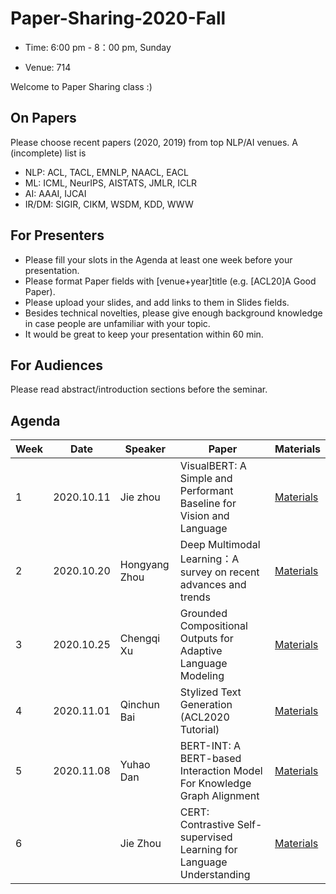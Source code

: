 # Paper-Sharing-2020-Fall

- Time: 6:00 pm - 8：00 pm, Sunday

- Venue: 714

Welcome to Paper Sharing class :)

## On Papers
Please choose recent papers (2020, 2019) from top NLP/AI venues. A (incomplete) list is

- NLP: ACL, TACL, EMNLP, NAACL, EACL
- ML: ICML, NeurIPS, AISTATS, JMLR, ICLR
- AI: AAAI, IJCAI
- IR/DM: SIGIR, CIKM, WSDM, KDD, WWW


## For Presenters
- Please fill your slots in the Agenda at least one week before your presentation.
- Please format Paper fields with [venue+year]title (e.g. [ACL20]A Good Paper).
- Please upload your slides, and add links to them in Slides fields.
- Besides technical novelties, please give enough background knowledge in case people are unfamiliar with your topic.
- It would be great to keep your presentation within 60 min.

## For Audiences
Please read abstract/introduction sections before the seminar.


## Agenda
|Week|	Date	|Speaker|	Paper|	Materials|
|  ----   | ----  |   ----   | ----  |   ----   |
|1|	2020.10.11	|Jie zhou|	VisualBERT: A Simple and Performant Baseline for Vision and Language|	[Materials](https://arxiv.org/pdf/1908.03557.pdf)|
|2|	2020.10.20	|Hongyang Zhou | Deep Multimodal Learning：A survey on recent advances and trends	| [Materials](https://ieeexplore.ieee.org/stamp/stamp.jsp?tp=&arnumber=8103116)	|
|3|	2020.10.25	| Chengqi Xu |	Grounded Compositional Outputs for Adaptive Language Modeling | [Materials](https://arxiv.org/abs/2009.11523)	|
|4|	2020.11.01	| Qinchun Bai | Stylized Text Generation (ACL2020 Tutorial)	|	[Materials](https://drive.google.com/file/d/1r5BbBZii3qPXGWJ7aKN3AAw4lhLDuVvp/view)|
|5|	2020.11.08	| Yuhao Dan     | BERT-INT: A BERT-based Interaction Model For Knowledge Graph Alignment | [Materials](http://yangy.org/works/bert-int/InteractionKA.pdf) |
| 6    |            | Jie Zhou      | CERT: Contrastive Self-supervised Learning for Language Understanding | [Materials](https://arxiv.org/pdf/2005.12766.pdf) |
